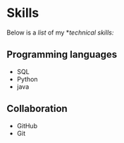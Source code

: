 # Skills

Below is a _list_ of my **technical skills:*

## Programming languages
- SQL
- Python
- java

## Collaboration
- GitHub
- Git
